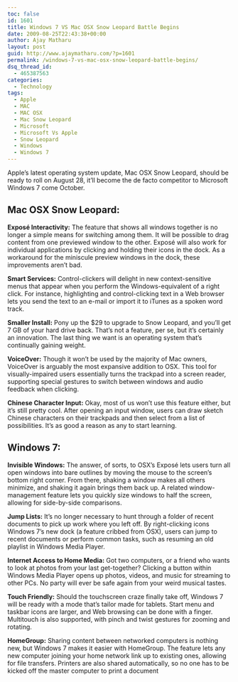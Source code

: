 ```yaml
---
toc: false
id: 1601
title: Windows 7 VS Mac OSX Snow Leopard Battle Begins
date: 2009-08-25T22:43:38+00:00
author: Ajay Matharu
layout: post
guid: http://www.ajaymatharu.com/?p=1601
permalink: /windows-7-vs-mac-osx-snow-leopard-battle-begins/
dsq_thread_id:
  - 465387563
categories:
  - Technology
tags:
  - Apple
  - MAC
  - MAC OSX
  - Mac Snow Leopard
  - Microsoft
  - Microsoft Vs Apple
  - Snow Leopard
  - Windows
  - Windows 7
---
```

Apple&#8217;s latest operating system update, Mac OSX Snow Leopard, should be ready to roll on August 28, it&#8217;ll become the de facto competitor to Microsoft Windows 7 come October.

## Mac OSX Snow Leopard:

**Exposé Interactivity:** The feature that shows all windows together is no longer a simple means for switching among them. It will be possible to drag content from one previewed window to the other. Exposé will also work for individual applications by clicking and holding their icons in the dock. As a workaround for the miniscule preview windows in the dock, these improvements aren&#8217;t bad.

**Smart Services:** Control-clickers will delight in new context-sensitive menus that appear when you perform the Windows-equivalent of a right click. For instance, highlighting and control-clicking text in a Web browser lets you send the text to an e-mail or import it to iTunes as a spoken word track.

**Smaller Install:** Pony up the $29 to upgrade to Snow Leopard, and you&#8217;ll get 7 GB of your hard drive back. That&#8217;s not a feature, per se, but it&#8217;s certainly an innovation. The last thing we want is an operating system that&#8217;s continually gaining weight.

**VoiceOver:** Though it won&#8217;t be used by the majority of Mac owners, VoiceOver is arguably the most expansive addition to OSX. This tool for visually-impaired users essentially turns the trackpad into a screen reader, supporting special gestures to switch between windows and audio feedback when clicking.

**Chinese Character Input:** Okay, most of us won&#8217;t use this feature either, but it&#8217;s still pretty cool. After opening an input window, users can draw sketch Chinese characters on their trackpads and then select from a list of possibilities. It&#8217;s as good a reason as any to start learning.

## Windows 7:

**Invisible Windows:** The answer, of sorts, to OSX&#8217;s Exposé lets users turn all open windows into bare outlines by moving the mouse to the screen&#8217;s bottom right corner. From there, shaking a window makes all others minimize, and shaking it again brings them back up. A related window-management feature lets you quickly size windows to half the screen, allowing for side-by-side comparisons.

**Jump Lists:** It&#8217;s no longer necessary to hunt through a folder of recent documents to pick up work where you left off. By right-clicking icons Windows 7&#8217;s new dock (a feature cribbed from OSX), users can jump to recent documents or perform common tasks, such as resuming an old playlist in Windows Media Player.

**Internet Access to Home Media:** Got two computers, or a friend who wants to look at photos from your last get-together? Clicking a button within Windows Media Player opens up photos, videos, and music for streaming to other PCs. No party will ever be safe again from your weird musical tastes.

**Touch Friendly:** Should the touchscreen craze finally take off, Windows 7 will be ready with a mode that&#8217;s tailor made for tablets. Start menu and taskbar icons are larger, and Web browsing can be done with a finger. Multitouch is also supported, with pinch and twist gestures for zooming and rotating.

**HomeGroup:** Sharing content between networked computers is nothing new, but Windows 7 makes it easier with HomeGroup. The feature lets any new computer joining your home network link up to existing ones, allowing for file transfers. Printers are also shared automatically, so no one has to be kicked off the master computer to print a document
